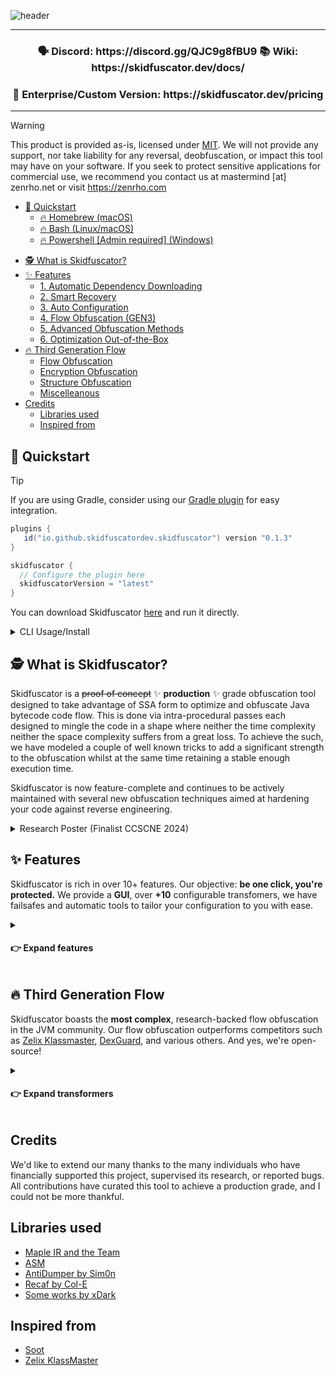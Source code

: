 ![header](https://github.com/user-attachments/assets/65046709-27c3-417f-8053-3a6f8d5ea29d)

---
<p align="center">
  <h3 align="center">
    🗣️ Discord: https://discord.gg/QJC9g8fBU9  📚  Wiki: https://skidfuscator.dev/docs/
  </h3>
  <h3 align="center">
    🏢 Enterprise/Custom Version: https://skidfuscator.dev/pricing
  </h3>
</p>

---

> [!WARNING]
> This product is provided as-is, licensed under [MIT](/LICENSE). We will not provide any support, nor take liability for
> any reversal, deobfuscation, or impact this tool may have on your software. If you seek to protect sensitive applications
> for commercial use, we recommend you contact us at mastermind [at] zenrho.net or visit https://zenrho.com 


* [🚀 Quickstart](#-quickstart)
    + [🔥 Homebrew (macOS)](#-homebrew-macos)
    + [🔥 Bash (Linux/macOS)](#-bash-linuxmacos)
    + [🔥 Powershell [Admin required] (Windows)](#-powershell-admin-required-windows)
- [🕵️ What is Skidfuscator?](#-what-is-skidfuscator)
- [✨ Features](#-features)
    + [1. Automatic Dependency Downloading](#1-automatic-dependency-downloading)
    + [2. Smart Recovery](#2-smart-recovery)
    + [3. Auto Configuration](#3-auto-configuration)
    + [4. Flow Obfuscation (GEN3)](#4-flow-obfuscation--gen3-)
    + [5. Advanced Obfuscation Methods](#5-advanced-obfuscation-methods)
    + [6. Optimization Out-of-the-Box](#6-optimization-out-of-the-box)
- [🔥 Third Generation Flow](#-third-generation-flow)
    + [Flow Obfuscation](#flow-obfuscation)
    + [Encryption Obfuscation](#encryption-obfuscation)
    + [Structure Obfuscation](#structure-obfuscation)
    + [Miscelleanous](#miscelleanous)
- [Credits](#credits)
  * [Libraries used](#libraries-used)
  * [Inspired from](#inspired-from)

## 🚀 Quickstart

> [!TIP]
> If you are using Gradle, consider using our [Gradle plugin](https://github.com/skidfuscatordev/skidfuscator-gradle-plugin) for easy integration.
> ```java
> plugins {
>    id("io.github.skidfuscatordev.skidfuscator") version "0.1.3"
> }
> 
> skidfuscator {
>   // Configure the plugin here
>   skidfuscatorVersion = "latest"
>}
> ```

You can download Skidfuscator [here](https://github.com/skidfuscatordev/skidfuscator-java-obfuscator/releases) and run it directly.

<details>
<summary>CLI Usage/Install</summary>
```
java -jar skidfuscator.jar obfuscate <path to your jar>
```

Skidfuscator uses a config system, which allows you to customize your obfuscation. We try to automatically download all compatible libraries, but some may slip through the cracks. The Gradle plugin is a work in progress. For now, use:
```
java -jar skidfuscator.jar obfuscate <path to your jar> -li=<path to folder with all libs>
```

### 🔥 Homebrew (macOS)
```
brew tap skidfuscatordev/skidfuscator
brew install skidfuscator
```

### 🔥 Bash (Linux/macOS)
```
curl -sL https://raw.githubusercontent.com/skidfuscatordev/skidfuscator-java-obfuscator/refs/heads/master/scripts/install.sh | bash
```
### 🔥 Powershell [Admin required] (Windows)
```
iex "& { $(iwr -useb https://raw.githubusercontent.com/skidfuscatordev/skidfuscator-java-obfuscator/refs/heads/master/scripts/install.ps1) }"
```
</details>

## 🕵️ What is Skidfuscator?
Skidfuscator is a ~~proof of concept~~ ✨ **production** ✨ grade obfuscation tool designed to take advantage of SSA form to optimize and obfuscate Java bytecode
code flow. This is done via intra-procedural passes each designed to mingle the code in a shape where neither the time complexity
neither the space complexity suffers from a great loss. To achieve the such, we have modeled a couple of well known tricks to 
add a significant strength to the obfuscation whilst at the same time retaining a stable enough execution time.

Skidfuscator is now feature-complete and continues to be actively maintained with several new obfuscation techniques aimed at hardening your code against reverse engineering.

<details>
  <summary>Research Poster (Finalist CCSCNE 2024)</summary>
![Classic Landscape 1 (3) (1)](https://github.com/skidfuscatordev/skidfuscator-java-obfuscator/assets/30368557/9ab9a2ab-8df7-4e62-a711-4df5f3042947)
</details>

## ✨ Features 

Skidfuscator is rich in over 10+ features. Our objective: **be one click, you're protected.** We provide a **GUI**, over **+10** configurable transfomers, we have failsafes and automatic tools to tailor your configuration to you with ease. 
<details><summary><h4>👉 Expand features</h4></summary>
  
### 1. Automatic Dependency Downloading
Skidfuscator intelligently identifies and downloads missing dependencies needed for your project, minimizing manual configuration. Known frameworks such as Bukkit are automatically handled, streamlining setup.

https://github.com/user-attachments/assets/9c349e09-01da-4073-be69-f00211add72a

### 2. Smart Recovery
In the event of errors or failed obfuscation, Skidfuscator implements a recovery system that intelligently resolves conflicts and provides suggestions to fix issues. This ensures minimal disruption in your development workflow.

https://github.com/user-attachments/assets/d71f3a10-ebac-466c-9e8e-3bfcaf5177d5

### 3. Auto Configuration
Skidfuscator comes with built-in presets for common configurations, allowing quick setup without needing to manually tweak every aspect of the obfuscation process. For advanced users, all settings remain fully customizable.

https://github.com/user-attachments/assets/fb6a5ac1-a739-4c83-a340-40e312016947

### 4. Flow Obfuscation (GEN3)
Skidfuscator introduces third-generation control flow obfuscation (Flow GEN3), which scrambles method logic and makes the control flow harder to understand. This method introduces opaque predicates and complex flow redirections, hindering static and dynamic analysis.
### 5. Advanced Obfuscation Methods
Comes with all sorts of advanced obfuscation methodologies only seen in modern obfuscators, such as Zelix KlassMaster. Skidfuscator is designed to be hyper-resilient and best of its field, for free.
### 6. Optimization Out-of-the-Box
Skidfuscator is built to ensure that obfuscation does not degrade your application’s runtime performance. By leveraging SSA and CFG-based transformations, it provides obfuscation that’s highly optimized to maintain both time and space complexity.

Here are all the cool features I've been adding to Skidfuscator. It's a fun project hence don't expect too much from it. It's purpose is
not to be commercial but to inspire some more clever approaches to code flow obfuscation, especially ones which make use of SSA and CFGs

![Cool gif](https://i.ibb.co/4MQnj4V/FE185-E3-B-0-D0-D-4-ACC-81-AA-A4862-DF01-FA3.gif)
</details>

## 🔥 Third Generation Flow

Skidfuscator boasts the **most complex**, research-backed flow obfuscation in the JVM community. Our flow obfuscation outperforms competitors such as [Zelix Klassmaster](https://zelix.com), [DexGuard](), and various others. And yes, we're open-source! 

<details><summary><h4>👉 Expand transformers</h4></summary>

### Flow Obfuscation
| **Feature**                          | **Edition**           | **Description**                                   |
|--------------------------------------|------------------------|---------------------------------------------------|
| Bogus Exception Flow                 | Community              | Adds fake exception handling to confuse reverse engineers. |
| Bogus Condition Flow                 | Community              | Introduces fake conditions to disrupt program analysis. |
| **NEW** ✨ Pure Function Hashing Flow | Community               | Hashes pure functions to obfuscate their flow and outputs. |
| Switch Flow                          | Community               | Uses switch statements to obscure logic paths.    |
| Factory Initiation Flow              | Community               | Obfuscates factory patterns, adding complexity to instance creation. |
| Integer Return Flow                  | [**Enterprise**](https://skidfuscator.dev/pricing) | Obfuscates integer return values to mislead reverse engineering. |
| Exception Return Flow                | [**Enterprise**](https://skidfuscator.dev/pricing) | Utilizes exceptions as a return flow to confuse the control path. |

### Encryption Obfuscation

| **Feature**                          | **Edition**           | **Description**                                   |
|--------------------------------------|------------------------|---------------------------------------------------|
| String Encryption                    | Community  | Encrypts strings to prevent static analysis.      |
| Annotation Encryption                | [**Enterprise**](https://skidfuscator.dev/pricing)  | Encrypts annotations to protect metadata from tampering. |
| Reference Encryption                 | [**Enterprise**](https://skidfuscator.dev/pricing)  | Encrypts object references to add another layer of security. |

### Structure Obfuscation
| **Feature**                          | **Edition**           | **Description**                                   |
|--------------------------------------|------------------------|---------------------------------------------------|
| Field Renamer                        | [**Enterprise**](https://skidfuscator.dev/pricing)   | Renames fields to meaningless names to obscure their purpose. |
| Method Renamer                       | [**Enterprise**](https://skidfuscator.dev/pricing)   | Renames methods to make reverse engineering more challenging. |
| Class Renamer                        | [**Enterprise**](https://skidfuscator.dev/pricing)   | Renames classes to break readability and tooling compatibility. |
| Mixin Support                        | [**Enterprise**](https://skidfuscator.dev/pricing)   | Adds support for obfuscating mixin-based systems. |
| Spigot Plugin Support                | [**Enterprise**](https://skidfuscator.dev/pricing)   | Obfuscates Spigot plugins for enhanced security.  |

### Miscelleanous 
| **Feature**                          | **Edition**           | **Description**                                   |
|--------------------------------------|------------------------|---------------------------------------------------|
| Ahegao Trolling                      | Community              | Adds humorous or trolling elements to deter casual inspection. |
| Driver Protection                    | Community              | Protects drivers from tampering or reverse engineering. |
| **New** Outlining Obfuscation        | [**Enterprise**](https://skidfuscator.dev/pricing)           | Segments code into separate outlined functions for obfuscation. |
| Native Driver Protection             | [**Enterprise**](https://skidfuscator.dev/pricing)           | Protects native drivers at the OS level for added security. |
</details>

## Credits

We'd like to extend our many thanks to the many individuals who have financially supported this project, supervised its research, or reported bugs. All contributions have curated this tool to achieve a production grade, and I could not be more thankful.

## Libraries used
- [Maple IR and the Team](https://github.com/LLVM-but-worse/maple-ir)
- [ASM](https://gitlab.ow2.org/asm/asm)
- [AntiDumper by Sim0n](https://github.com/sim0n/anti-java-agent/)
- [Recaf by Col-E](https://github.com/Col-E/Recaf)
- [Some works by xDark](https://github.com/xxDark)

## Inspired from
- [Soot](https://github.com/soot-oss/soot)
- [Zelix KlassMaster](https://zelix.com)
